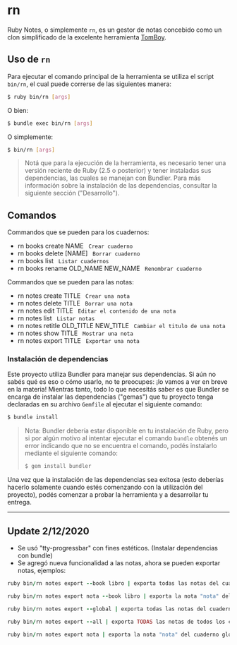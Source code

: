# rn

Ruby Notes, o simplemente `rn`, es un gestor de notas concebido como un clon simplificado
de la excelente herramienta [TomBoy](https://wiki.gnome.org/Apps/Tomboy).

## Uso de `rn`

Para ejecutar el comando principal de la herramienta se utiliza el script `bin/rn`, el cual
puede correrse de las siguientes manera:

```bash
$ ruby bin/rn [args]
```

O bien:

```bash
$ bundle exec bin/rn [args]
```

O simplemente:

```bash
$ bin/rn [args]
```

> Notá que para la ejecución de la herramienta, es necesario tener una versión reciente de
> Ruby (2.5 o posterior) y tener instaladas sus dependencias, las cuales se manejan con
> Bundler. Para más información sobre la instalación de las dependencias, consultar la
> siguiente sección ("Desarrollo").


## Comandos
Commandos que se pueden para los cuadernos:
*  rn books create NAME                               ` Crear cuaderno`
*  rn books delete [NAME]                             ` Borrar cuaderno`
*  rn books list                                      ` Listar cuadernos`
*  rn books rename OLD_NAME NEW_NAME                  ` Renombrar cuaderno`

Commandos que se pueden para las notas:
*  rn notes create TITLE                                   ` Crear una nota`
*  rn notes delete TITLE                                   ` Borrar una nota`
*  rn notes edit TITLE                                     ` Editar el contenido de una nota`
*  rn notes list                                           ` Listar notas`
*  rn notes retitle OLD_TITLE NEW_TITLE                    ` Cambiar el titulo de una nota`
*  rn notes show TITLE                                     ` Mostrar una nota`
*  rn notes export TITLE                                   ` Exportar una nota`

### Instalación de dependencias

Este proyecto utiliza Bundler para manejar sus dependencias. Si aún no sabés qué es eso
o cómo usarlo, no te preocupes: ¡lo vamos a ver en breve en la materia! Mientras tanto,
todo lo que necesitás saber es que Bundler se encarga de instalar las dependencias ("gemas")
que tu proyecto tenga declaradas en su archivo `Gemfile` al ejecutar el siguiente comando:

```bash
$ bundle install
```

> Nota: Bundler debería estar disponible en tu instalación de Ruby, pero si por algún
> motivo al intentar ejecutar el comando `bundle` obtenés un error indicando que no se
> encuentra el comando, podés instalarlo mediante el siguiente comando:
>
> ```bash
> $ gem install bundler
> ```

Una vez que la instalación de las dependencias sea exitosa (esto deberías hacerlo solamente
cuando estés comenzando con la utilización del proyecto), podés comenzar a probar la
herramienta y a desarrollar tu entrega.

--------------------
## Update 2/12/2020

 *  Se usó "tty-progressbar" con fines estéticos. (Instalar dependencias con bundle)
 *  Se agregó nueva funcionalidad a las notas, ahora se pueden exportar notas, ejemplos:
 ```ruby
 ruby bin/rn notes export --book libro | exporta todas las notas del cuaderno "libro"
 ```

 ```ruby
 ruby bin/rn notes export nota --book libro | exporta la nota "nota" del cuaderno "libro"
 ```

 ```ruby
 ruby bin/rn notes export --global | exporta todas las notas del cuaderno global
 ```

  ```ruby
 ruby bin/rn notes export --all | exporta TODAS las notas de todos los cuadernos incluyendo al cuaderno global
 ```

 ```ruby
 ruby bin/rn notes export nota | exporta la nota "nota" del cuaderno global
 ```
